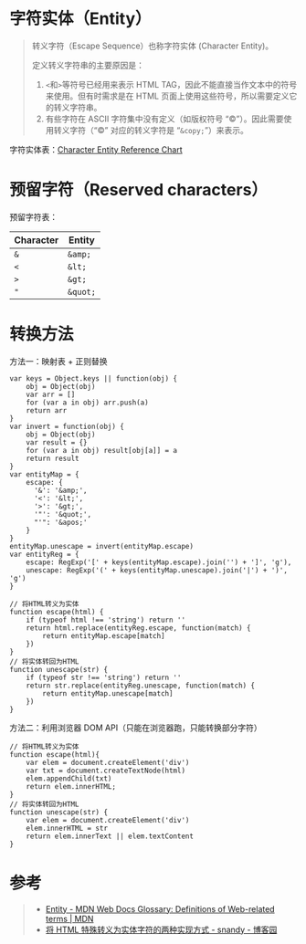# 字符实体（Entity）

> 转义字符（Escape Sequence）也称字符实体 (Character Entity)。
>
> 定义转义字符串的主要原因是：
>
> 1.  `<`和`>`等符号已经用来表示 HTML TAG，因此不能直接当作文本中的符号来使用。但有时需求是在 HTML 页面上使用这些符号，所以需要定义它的转义字符串。
> 2.  有些字符在 ASCII 字符集中没有定义（如版权符号 “©”）。因此需要使用转义字符（“©” 对应的转义字符是 “`&copy;`”）来表示。

字符实体表：[Character Entity Reference Chart](https://dev.w3.org/html5/html-author/charref)

# 预留字符（Reserved characters）

预留字符表：

| Character | Entity   |
| --------- | -------- |
| `&`       | `&amp;`  |
| `<`       | `&lt;`   |
| `>`       | `&gt;`   |
| `"`       | `&quot;` |

# 转换方法

方法一：映射表 + 正则替换

    var keys = Object.keys || function(obj) {
        obj = Object(obj)
        var arr = []   
        for (var a in obj) arr.push(a)
        return arr
    }
    var invert = function(obj) {
        obj = Object(obj)
        var result = {}
        for (var a in obj) result[obj[a]] = a
        return result
    }
    var entityMap = {
        escape: {
          '&': '&amp;',
          '<': '&lt;',
          '>': '&gt;',
          '"': '&quot;',
          "'": '&apos;'
        }
    }
    entityMap.unescape = invert(entityMap.escape)
    var entityReg = {
        escape: RegExp('[' + keys(entityMap.escape).join('') + ']', 'g'),
        unescape: RegExp('(' + keys(entityMap.unescape).join('|') + ')', 'g')
    }
     
    // 将HTML转义为实体
    function escape(html) {
        if (typeof html !== 'string') return ''
        return html.replace(entityReg.escape, function(match) {
            return entityMap.escape[match]
        })
    }
    // 将实体转回为HTML
    function unescape(str) {
        if (typeof str !== 'string') return ''
        return str.replace(entityReg.unescape, function(match) {
            return entityMap.unescape[match]
        })   
    }

方法二：利用浏览器 DOM API（只能在浏览器跑，只能转换部分字符）

    // 将HTML转义为实体
    function escape(html){
        var elem = document.createElement('div')
        var txt = document.createTextNode(html)
        elem.appendChild(txt)
        return elem.innerHTML;
    }
    // 将实体转回为HTML
    function unescape(str) {
        var elem = document.createElement('div')
        elem.innerHTML = str
        return elem.innerText || elem.textContent
    }

# 参考

> -   [Entity - MDN Web Docs Glossary: Definitions of Web-related terms | MDN](https://developer.mozilla.org/en-US/docs/Glossary/Entity#Reserved_characters)
> -   [将 HTML 特殊转义为实体字符的两种实现方式 - snandy - 博客园](http://www.cnblogs.com/snandy/archive/2013/07/19/3200433.html)
